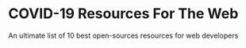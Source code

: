 # COVID-19 Resources For The Web
An ultimate list of 10 best open-sources resources for web developers
